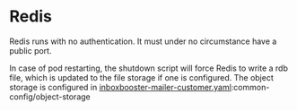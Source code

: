 # Redis

Redis runs with no authentication.
It must under no circumstance have a public port.

In case of pod restarting, the shutdown script will force Redis to write
a rdb file, which is updated to the file storage if one is configured.
The object storage is configured in
[inboxbooster-mailer-customer.yaml](../inboxbooster-mailer-customer.yaml.example):common-config/object-storage

